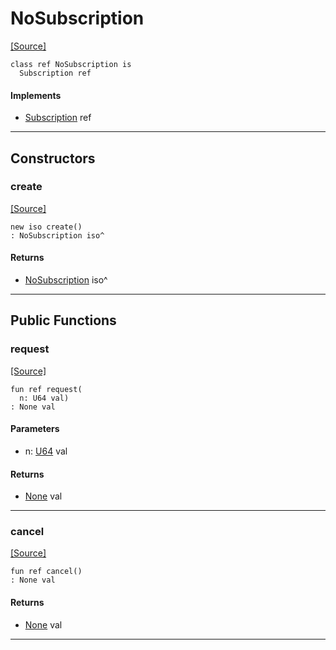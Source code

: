 # NoSubscription
<span class="source-link">[[Source]](src/reactive_streams/subscription.md#L39)</span>
```pony
class ref NoSubscription is
  Subscription ref
```

#### Implements

* [Subscription](reactive_streams-Subscription.md) ref

---

## Constructors

### create
<span class="source-link">[[Source]](src/reactive_streams/subscription.md#L39)</span>


```pony
new iso create()
: NoSubscription iso^
```

#### Returns

* [NoSubscription](reactive_streams-NoSubscription.md) iso^

---

## Public Functions

### request
<span class="source-link">[[Source]](src/reactive_streams/subscription.md#L11)</span>


```pony
fun ref request(
  n: U64 val)
: None val
```
#### Parameters

*   n: [U64](builtin-U64.md) val

#### Returns

* [None](builtin-None.md) val

---

### cancel
<span class="source-link">[[Source]](src/reactive_streams/subscription.md#L30)</span>


```pony
fun ref cancel()
: None val
```

#### Returns

* [None](builtin-None.md) val

---

